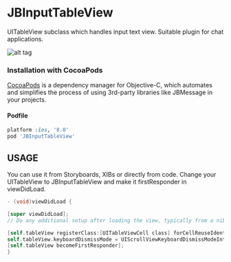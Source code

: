 # JBInputTableView
UITableView subclass which handles input text view. Suitable plugin for chat applications.

![alt tag](https://cloud.githubusercontent.com/assets/2537227/6373575/ed7ab498-bd0b-11e4-9028-5bc7af3fb639.PNG)

### Installation with CocoaPods

[CocoaPods](http://cocoapods.org) is a dependency manager for Objective-C, which automates and simplifies the process of using 3rd-party libraries like JBMessage in your projects.

#### Podfile

```ruby
platform :ios, '8.0'
pod 'JBInputTableView'
```

## USAGE
You can use it from Storyboards, XIBs or directly from code.
Change your UITableView to JBInputTableView and make it firstResponder in viewDidLoad.

```objective-c
- (void)viewDidLoad {

[super viewDidLoad];
// Do any additional setup after loading the view, typically from a nib.

[self.tableView registerClass:[UITableViewCell class] forCellReuseIdentifier:@"CellIdentifier"];
self.tableView.keyboardDismissMode = UIScrollViewKeyboardDismissModeInteractive;
[self.tableView becomeFirstResponder];
}
```

